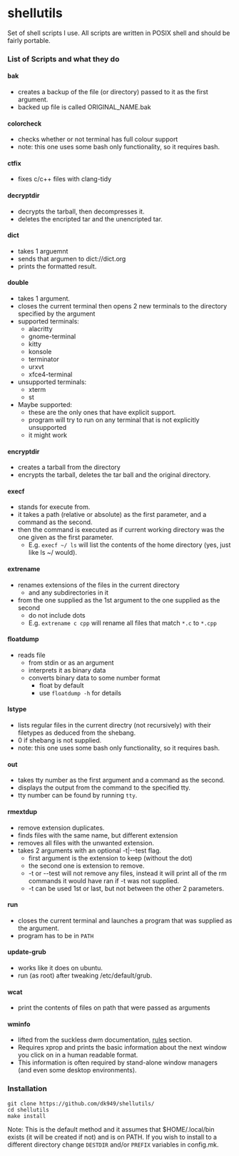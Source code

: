 # shellutils
Set of shell scripts I use. All scripts are written in POSIX shell and should be fairly portable.
### List of Scripts and what they do
#### bak
* creates a backup of the file (or directory) passed to it as the first argument.
* backed up file is called ORIGINAL_NAME.bak

#### colorcheck
* checks whether or not terminal has full colour support
* note: this one uses some bash only functionality, so it requires bash.

#### ctfix
* fixes c/c++ files with clang-tidy

#### decryptdir
* decrypts the tarball, then decompresses it.
* deletes the encripted tar and the unencripted tar.

#### dict
* takes 1 arguemnt
* sends that argumen to dict://dict.org
* prints the formatted result.

#### double
* takes 1 argument.
* closes the current terminal then opens 2 new terminals to the directory specified by the argument
* supported terminals:
    * alacritty
    * gnome-terminal
    * kitty
    * konsole
    * terminator
    * urxvt
    * xfce4-terminal
* unsupported terminals:
    * xterm
    * st
* Maybe supported:
    * these are the only ones that have explicit support.
    * program will try to run on any terminal that is not explicitly unsupported
    * it might work

#### encryptdir
* creates a tarball from the directory
* encrypts the tarball, deletes the tar ball and the original directory.

#### execf
* stands for execute from.
* it takes a path (relative or absolute) as the first parameter, and a command as the second.
* then the command is executed as if current working directory was the one given as the first parameter.
    * E.g. `execf ~/ ls` will list the contents of the home directory (yes, just like ls ~/ would).

#### extrename
* renames extensions of the files in the current directory
    * and any subdirectories in it
* from the one supplied as the 1st argument to the one supplied as the second
    * do not include dots
    * E.g. `extrename c cpp` will rename all files that match `*.c` to `*.cpp`

#### floatdump
* reads file
    * from stdin or as an argument
    * interprets it as binary data
    * converts binary data to some number format
        * float by default
        * use `floatdump -h` for details

#### lstype
* lists regular files in the current directry (not recursively) with their filetypes as deduced from the shebang.
* 0 if shebang is not supplied.
* note: this one uses some bash only functionality, so it requires bash.

#### out
* takes tty number as the first argument and a command as the second.
* displays the output from the command to the specified tty.
* tty number can be found by running `tty`.

#### rmextdup
* remove extension duplicates.
* finds files with the same name, but different extension
* removes all files with the unwanted extension.
* takes 2 arguments with an optional -t|--test flag.
    * first argument is the extension to keep (without the dot)
    * the second one is extension to remove.
    * -t or --test will not remove any files, instead it will print all of the rm commands it would have ran if -t was not supplied.
    * -t can be used 1st or last, but not between the other 2 parameters.

#### run
* closes the current terminal and launches a program that was supplied as the argument.
* program has to be in `PATH`

#### update-grub
* works like it does on ubuntu.
* run (as root) after tweaking /etc/default/grub.

#### wcat
* print the contents of files on path that were passed as arguments

#### wminfo
* lifted from the suckless dwm documentation, [rules](https://dwm.suckless.org/customisation/rules/) section.
* Requires xprop and prints the basic information about the next window you click on in a human readable format.
* This information is often required by stand-alone window managers (and even some desktop environments).

### Installation
```
git clone https://github.com/dk949/shellutils/
cd shellutils
make install
```
Note: This is the default method and it assumes that $HOME/.local/bin  exists (it will be created if not) and is on PATH. If you wish to install to a different directory change `DESTDIR` and/or `PREFIX` variables in config.mk.

